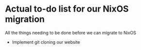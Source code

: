 # Actual to-do list for our NixOS migration

All the things needing to be done before we can migrate to NixOS

- Implement git cloning our website